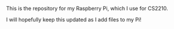 This is the repository for my Raspberry Pi, which I use for CS2210.


I will hopefully keep this updated as I add files to my Pi!
